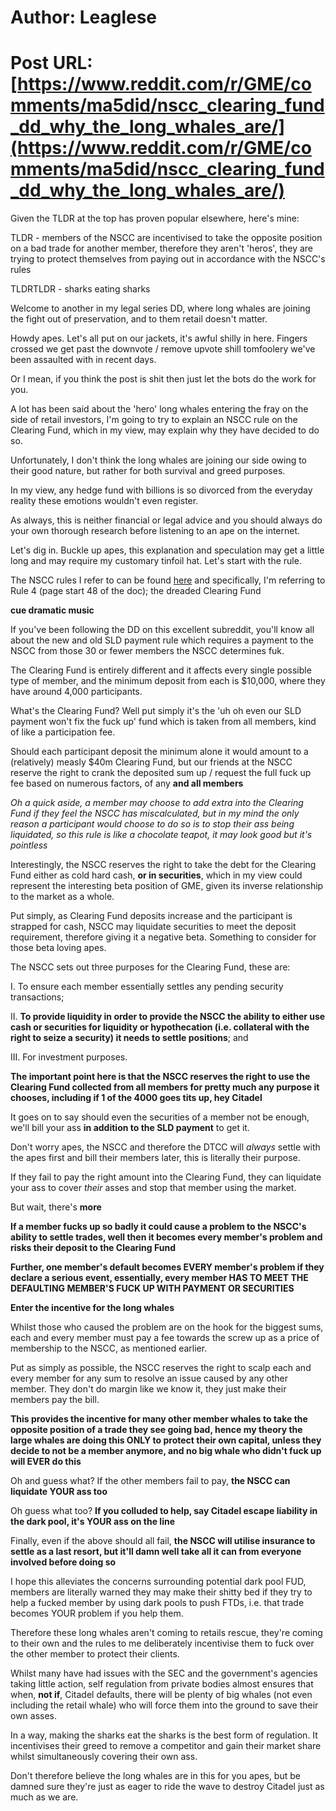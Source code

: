 # Author: Leaglese
# Post URL: [https://www.reddit.com/r/GME/comments/ma5did/nscc_clearing_fund_dd_why_the_long_whales_are/](https://www.reddit.com/r/GME/comments/ma5did/nscc_clearing_fund_dd_why_the_long_whales_are/)


Given the TLDR at the top has proven popular elsewhere, here's mine:

TLDR - members of the NSCC are incentivised to take the opposite position on a bad trade for another member, therefore they aren't 'heros', they are trying to protect themselves from paying out in accordance with the NSCC's rules

TLDRTLDR - sharks eating sharks

Welcome to another in my legal series DD, where long whales are joining the fight out of preservation, and to them retail doesn't matter.

Howdy apes. Let's all put on our jackets, it's awful shilly in here. Fingers crossed we get past the downvote / remove upvote shill tomfoolery we've been assaulted with in recent days.

Or I mean, if you think the post is shit then just let the bots do the work for you.

A lot has been said about the 'hero' long whales entering the fray on the side of retail investors, I'm going to try to explain an NSCC rule on the Clearing Fund, which in my view, may explain why they have decided to do so.

Unfortunately, I don't think the long whales are joining our side owing to their good nature, but rather for both survival and greed purposes. 

In my view, any hedge fund with billions is so divorced from the everyday reality these emotions wouldn't even register.

As always, this is neither financial or legal advice and you should always do your own thorough research before listening to an ape on the internet.

Let's dig in. Buckle up apes, this explanation and speculation may get a little long and may require my customary tinfoil hat. Let's start with the rule.

The NSCC rules I refer to can be found [here](https://www.google.com/url?sa=t&source=web&rct=j&url=https://www.dtcc.com/~/media/Files/Downloads/legal/rules/nscc_rules.pdf&ved=2ahUKEwjH48uhncLvAhW0SxUIHSQpDuQQFjAAegQIBBAC&usg=AOvVaw0avQW3P4BRlgzpomtYOld0) and specifically, I'm referring to Rule 4 (page start 48 of the doc); the dreaded Clearing Fund 

**cue dramatic music**

If you've been following the DD on this excellent subreddit, you'll know all about the new and old SLD payment rule which requires a payment to the NSCC from those 30 or fewer members the NSCC determines fuk. 

The Clearing Fund is entirely different and it affects every single possible type of member, and the minimum deposit from each is $10,000, where they have around 4,000 participants. 

What's the Clearing Fund? Well put simply it's the 'uh oh even our SLD payment won't fix the fuck up' fund which is taken from all members, kind of like a participation fee.

Should each participant deposit the minimum alone it would amount to a (relatively) measly $40m Clearing Fund, but our friends at the NSCC reserve the right to crank the deposited sum up / request the full fuck up fee based on numerous factors, of any **and all members**

*Oh a quick aside, a member may choose to add extra into the Clearing Fund if they feel the NSCC has miscalculated, but in my mind the only reason a participant would choose to do so is to stop their ass being liquidated, so this rule is like a chocolate teapot, it may look good but it's pointless*

Interestingly, the NSCC reserves the right to take the debt for the Clearing Fund either as cold hard cash, **or in securities**, which in my view could represent the interesting beta position of GME, given its inverse relationship to the market as a whole.

Put simply, as Clearing Fund deposits increase and the participant is strapped for cash, NSCC may liquidate securities to meet the deposit requirement, therefore giving it a negative beta. Something to consider for those beta loving apes.

The NSCC sets out three purposes for the Clearing Fund, these are:

I. To ensure each member essentially settles any pending security transactions;


II. **To provide liquidity in order to provide the NSCC the ability to either use cash or securities for liquidity or hypothecation (i.e. collateral with the right to seize a security) it needs to settle positions**; and


III. For investment purposes.

**The important point here is that the NSCC reserves the right to use the Clearing Fund collected from all members for pretty much any purpose it chooses, including if 1 of the 4000 goes tits up, hey Citadel**

It goes on to say should even the securities of a member not be enough, we'll bill your ass **in addition to the SLD payment** to get it. 

Don't worry apes, the NSCC and therefore the DTCC will *always* settle with the apes first and bill their members later, this is literally their purpose.

If they fail to pay the right amount into the Clearing Fund, they can liquidate your ass to cover *their* asses and stop that member using the market.

But wait, there's **more**

**If a member fucks up so badly it could cause a problem to the NSCC's ability to settle trades, well then it becomes every member's problem and risks their deposit to the Clearing Fund**

**Further, one member's default becomes EVERY member's problem if they declare a serious event, essentially, every member HAS TO MEET THE DEFAULTING MEMBER'S FUCK UP WITH PAYMENT OR SECURITIES**

**Enter the incentive for the long whales**

Whilst those who caused the problem are on the hook for the biggest sums, each and every member must pay a fee towards the screw up as a price of membership to the NSCC, as mentioned earlier.

Put as simply as possible, the NSCC reserves the right to scalp each and every member for any sum to resolve an issue caused by any other member. They don't do margin like we know it, they just make their members pay the bill.

**This provides the incentive for many other member whales to take the opposite position of a trade they see going bad, hence my theory the large whales are doing this ONLY to protect their own capital, unless they decide to not be a member anymore, and no big whale who didn't fuck up will EVER do this**

Oh and guess what? If the other members fail to pay, **the NSCC can liquidate YOUR ass too**

Oh guess what too? **If you colluded to help, say Citadel escape liability in the dark pool, it's YOUR ass on the line**

Finally, even if the above should all fail, **the NSCC will utilise insurance to settle as a last resort, but it'll damn well take all it can from everyone involved before doing so**

I hope this alleviates the concerns surrounding potential dark pool FUD, members are literally warned they may make their shitty bed if they try to help a fucked member by using dark pools to push FTDs, i.e. that trade becomes YOUR problem if you help them.

Therefore these long whales aren't coming to retails rescue, they're coming to their own and the rules to me deliberately incentivise them to fuck over the other member to protect their clients.

Whilst many have had issues with the SEC and the government's agencies taking little action, self regulation from private bodies almost ensures that when, **not if**, Citadel defaults, there will be plenty of big whales (not even including the retail whale) who will force them into the ground to save their own asses.

In a way, making the sharks eat the sharks is the best form of regulation. It incentivises their greed to remove a competitor and gain their market share whilst simultaneously covering their own ass.

Don't therefore believe the long whales are in this for you apes, but be damned sure they're just as eager to ride the wave to destroy Citadel just as much as we are.